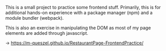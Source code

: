 This is a small project to practice some frontend stuff. Primarily, this is for additional hands-on experience with a package manager (npm) and a module bundler (webpack).

This is also an exercise in manipulating the DOM as most of my page elements are added through javascript.

-> https://m-queszel.github.io/RestaurantPage-FrontendPractice/

